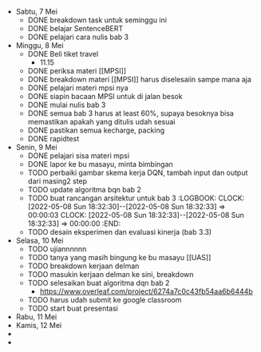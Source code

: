- Sabtu, 7 Mei
	- DONE breakdown task untuk seminggu ini
	- DONE belajar SentenceBERT
	- DONE pelajari cara nulis bab 3
- Minggu, 8 Mei
	- DONE  Beli tiket travel
		- 11.15
	- DONE periksa materi [[MPSI]]
	- DONE breakdown materi [[MPSI]] harus diselesaiin sampe mana aja
	- DONE pelajari materi mpsi nya
	- DONE siapin bacaan MPSI untuk di jalan besok
	- DONE mulai nulis bab 3
	- DONE semua bab 3 harus at least 60%, supaya besoknya bisa memastikan apakah yang ditulis udah sesuai
	- DONE pastikan semua kecharge, packing
	- DONE rapidtest
- Senin, 9 Mei
	- DONE pelajari sisa materi mpsi
	- DONE lapor ke bu masayu, minta bimbingan
	- TODO perbaiki gambar skema kerja DQN, tambah input dan output dari masing2 step
	- TODO update algoritma bqn bab 2
	- TODO buat rancangan arsitektur untuk bab 3
	  :LOGBOOK:
	  CLOCK: [2022-05-08 Sun 18:32:30]--[2022-05-08 Sun 18:32:33] =>  00:00:03
	  CLOCK: [2022-05-08 Sun 18:32:33]--[2022-05-08 Sun 18:32:33] =>  00:00:00
	  :END:
	- TODO desain eksperimen dan evaluasi kinerja (bab 3.3)
- Selasa, 10 Mei
	- TODO ujiannnnnn
	- TODO tanya yang masih bingung ke bu masayu [[UAS]]
	- TODO breakdown kerjaan delman
	- TODO masukin kerjaan delman ke sini, breakdown
	- TODO selesaikan buat algoritma dqn bab 2
		- https://www.overleaf.com/project/6274a7c0c43fb54aa6b6444b
	- TODO harus udah submit ke google classroom
	- TODO start buat presentasi
- Rabu, 11 Mei
- Kamis, 12 Mei
-
-